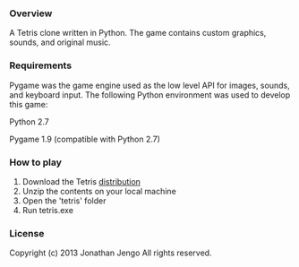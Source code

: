 ### Overview

A Tetris clone written in Python. The game contains custom graphics, sounds, and original music.

### Requirements

Pygame was the game engine used as the low level API for images, sounds, and keyboard input. The following Python environment was used to develop this game:

Python 2.7

Pygame 1.9 (compatible with Python 2.7)

### How to play

1. Download the Tetris [distribution](https://www.dropbox.com/s/cqqr6ys4sbq7d6w/tetris.zip)
2. Unzip the contents on your local machine
3. Open the 'tetris' folder
4. Run tetris.exe

### License

Copyright (c) 2013 Jonathan Jengo
All rights reserved.
